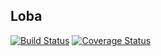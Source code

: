 ## Loba

[![Build Status](https://travis-ci.com/oesukam/loba.svg?branch=master)](https://travis-ci.com/oesukam/loba)
[![Coverage Status](https://coveralls.io/repos/github/oesukam/loba/badge.svg?branch=master)](https://coveralls.io/github/oesukam/loba?branch=master)
